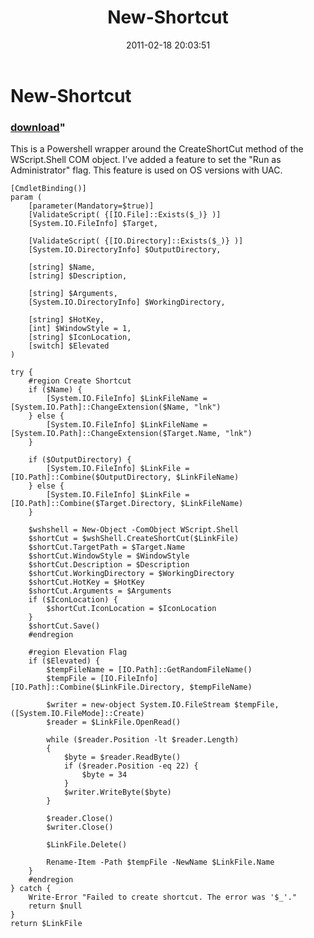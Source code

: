﻿---
pid:            2513
parent:         0
children:       
poster:         Andy Arismendi
title:          New-Shortcut
date:           2011-02-18 20:03:51
format:         posh
---

# New-Shortcut

### [download](2513.ps1)"

This is a Powershell wrapper around the CreateShortCut method of the WScript.Shell COM object. I've added a feature to set the "Run as Administrator" flag. This feature is used on OS versions with UAC. 

```posh
[CmdletBinding()]
param (	
	[parameter(Mandatory=$true)]
	[ValidateScript( {[IO.File]::Exists($_)} )]
	[System.IO.FileInfo] $Target,
	
	[ValidateScript( {[IO.Directory]::Exists($_)} )]
	[System.IO.DirectoryInfo] $OutputDirectory,
	
	[string] $Name,
	[string] $Description,
	
	[string] $Arguments,
	[System.IO.DirectoryInfo] $WorkingDirectory,
	
	[string] $HotKey,
	[int] $WindowStyle = 1,
	[string] $IconLocation,
	[switch] $Elevated
)

try {
	#region Create Shortcut
	if ($Name) {
		[System.IO.FileInfo] $LinkFileName = [System.IO.Path]::ChangeExtension($Name, "lnk")
	} else {
		[System.IO.FileInfo] $LinkFileName = [System.IO.Path]::ChangeExtension($Target.Name, "lnk")
	}
	
	if ($OutputDirectory) {
		[System.IO.FileInfo] $LinkFile = [IO.Path]::Combine($OutputDirectory, $LinkFileName)
	} else {
		[System.IO.FileInfo] $LinkFile = [IO.Path]::Combine($Target.Directory, $LinkFileName)
	}

	$wshshell = New-Object -ComObject WScript.Shell
	$shortCut = $wshShell.CreateShortCut($LinkFile) 
	$shortCut.TargetPath = $Target.Name
	$shortCut.WindowStyle = $WindowStyle
	$shortCut.Description = $Description
	$shortCut.WorkingDirectory = $WorkingDirectory
	$shortCut.HotKey = $HotKey
	$shortCut.Arguments = $Arguments
	if ($IconLocation) {
		$shortCut.IconLocation = $IconLocation
	}
	$shortCut.Save()
	#endregion

	#region Elevation Flag
	if ($Elevated) {
		$tempFileName = [IO.Path]::GetRandomFileName()
		$tempFile = [IO.FileInfo][IO.Path]::Combine($LinkFile.Directory, $tempFileName)
		
		$writer = new-object System.IO.FileStream $tempFile, ([System.IO.FileMode]::Create)
		$reader = $LinkFile.OpenRead()
		
		while ($reader.Position -lt $reader.Length)
		{		
			$byte = $reader.ReadByte()
			if ($reader.Position -eq 22) {
				$byte = 34
			}
			$writer.WriteByte($byte)
		}
		
		$reader.Close()
		$writer.Close()
		
		$LinkFile.Delete()
		
		Rename-Item -Path $tempFile -NewName $LinkFile.Name
	}
	#endregion
} catch {
	Write-Error "Failed to create shortcut. The error was '$_'."
	return $null
}
return $LinkFile

```
